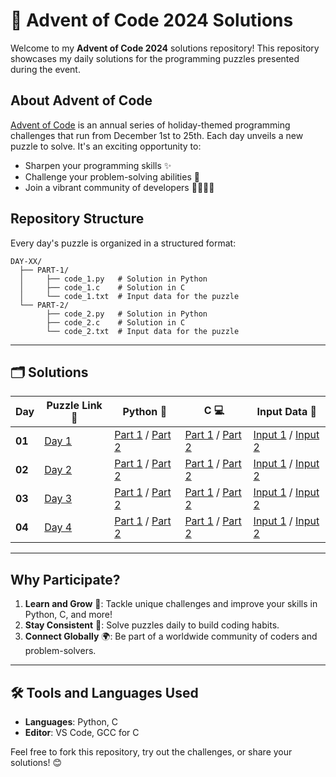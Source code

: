 
# 🎄 Advent of Code 2024 Solutions  

Welcome to my **Advent of Code 2024** solutions repository! This repository showcases my daily solutions for the programming puzzles presented during the event.  

## About Advent of Code  

[Advent of Code](https://adventofcode.com/) is an annual series of holiday-themed programming challenges that run from December 1st to 25th. Each day unveils a new puzzle to solve. It's an exciting opportunity to:  
- Sharpen your programming skills ✨  
- Challenge your problem-solving abilities 🧠  
- Join a vibrant community of developers 👩‍💻👨‍💻  

## Repository Structure  

Every day's puzzle is organized in a structured format:  

```plaintext  
DAY-XX/  
  ├── PART-1/  
  │     ├── code_1.py   # Solution in Python  
  │     ├── code_1.c    # Solution in C  
  │     └── code_1.txt  # Input data for the puzzle  
  └── PART-2/  
        ├── code_2.py   # Solution in Python  
        ├── code_2.c    # Solution in C  
        └── code_2.txt  # Input data for the puzzle  
```  

---

## 🗂 Solutions  

| Day  | Puzzle Link 🔗                        | Python 🐍                                        | C 💻                                               | Input Data 📄                                      |
| ---- | ------------------------------------- | ----------------------------------------------- | ------------------------------------------------ | ------------------------------------------------ |
| **01** | [Day 1](https://adventofcode.com/2024/day/1) | [Part 1](DAY-1/PART-1/code_1.py) / [Part 2](DAY-1/PART-2/code_2.py) | [Part 1](DAY-1/PART-1/code_1.c) / [Part 2](DAY-1/PART-2/code_2.c) | [Input 1](DAY-1/PART-1/code_1.txt) / [Input 2](DAY-1/PART-2/code_2.txt) |
| **02** | [Day 2](https://adventofcode.com/2024/day/2) | [Part 1](DAY-2/PART-1/code_1.py) / [Part 2](DAY-2/PART-2/code_2.py) |  [Part 1](DAY-2/PART-1/code_1.c) / [Part 2](DAY-2/PART-2/code_2.c) | [Input 1](DAY-2/PART-1/code_1.txt) / [Input 2](DAY-2/PART-2/code_2.txt)|
| **03** | [Day 3](https://adventofcode.com/2024/day/3) | [Part 1](DAY-3/PART-1/code_1.py) / [Part 2](DAY-3/PART-2/code_2.py) |  [Part 1](DAY-3/PART-1/code_1.c) / [Part 2](DAY-3/PART-2/code_2.c) | [Input 1](DAY-3/PART-1/code_1.txt) / [Input 2](DAY-3/PART-2/code_2.txt)|
| **04** | [Day 4](https://adventofcode.com/2024/day/4) | [Part 1](DAY-4/PART-1/code_1.py) / [Part 2](DAY-4/PART-2/code_2.py) |  [Part 1](DAY-4/PART-1/code_1.c) / [Part 2](DAY-4/PART-2/code_2.c) | [Input 1](DAY-4/PART-1/code_1.txt) / [Input 2](DAY-4/PART-2/code_2.txt)|
---

## Why Participate?  

1. **Learn and Grow** 📘: Tackle unique challenges and improve your skills in Python, C, and more!  
2. **Stay Consistent** 📅: Solve puzzles daily to build coding habits.  
3. **Connect Globally** 🌍: Be part of a worldwide community of coders and problem-solvers.  

---

## 🛠 Tools and Languages Used  

- **Languages**: Python, C  
- **Editor**: VS Code, GCC for C  

Feel free to fork this repository, try out the challenges, or share your solutions! 😊  
